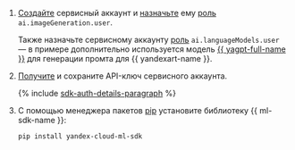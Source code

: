 1. [Создайте](../../../iam/operations/sa/create.md) сервисный аккаунт и [назначьте](../../../iam/operations/sa/assign-role-for-sa.md) ему [роль](../../../foundation-models/security/index.md#imageGeneration-user) `ai.imageGeneration.user`.

    Также назначьте сервисному аккаунту [роль](../../../foundation-models/security/index.md#languageModels-user) `ai.languageModels.user` — в примере дополнительно используется модель [{{ yagpt-full-name }}](../../../foundation-models/concepts/yandexgpt/index.md) для генерации промта для {{ yandexart-name }}.
1. [Получите](../../../iam/operations/authentication/manage-api-keys.md#create-api-key) и сохраните API-ключ сервисного аккаунта.

    {% include [sdk-auth-details-paragraph](../sdk-auth-details-paragraph.md) %}
1. С помощью менеджера пакетов [pip](https://pip.pypa.io/en/stable/) установите библиотеку {{ ml-sdk-name }}:

    ```bash
    pip install yandex-cloud-ml-sdk
    ```